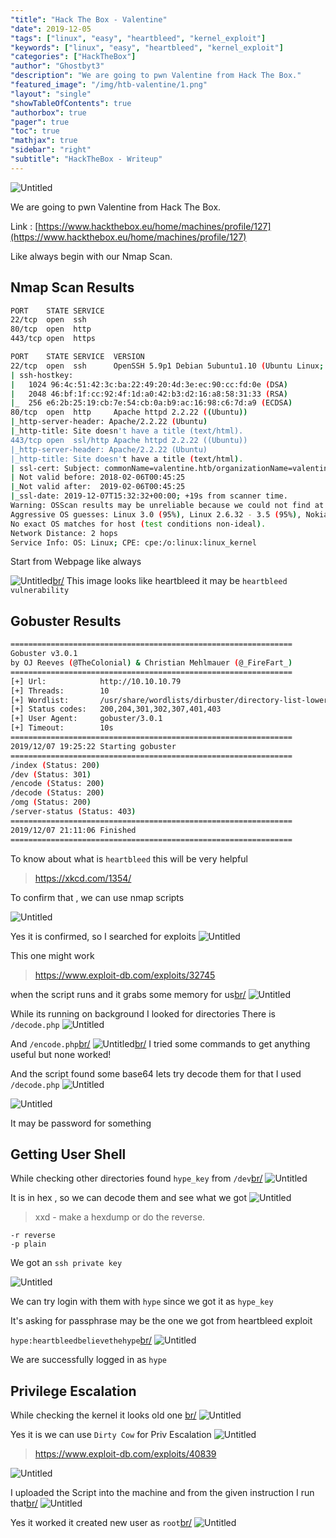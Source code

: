 ```yaml
---
"title": "Hack The Box - Valentine"
"date": 2019-12-05
"tags": ["linux", "easy", "heartbleed", "kernel_exploit"]
"keywords": ["linux", "easy", "heartbleed", "kernel_exploit"]
"categories": ["HackTheBox"]
"author": "Ghostbyt3"
"description": "We are going to pwn Valentine from Hack The Box."
"featured_image": "/img/htb-valentine/1.png"
"layout": "single"
"showTableOfContents": true
"authorbox": true
"pager": true
"toc": true
"mathjax": true
"sidebar": "right"
"subtitle": "HackTheBox - Writeup"
---
```



![Untitled](/img/htb-valentine/1.png)

We are going to pwn Valentine from Hack The Box.

Link : [https://www.hackthebox.eu/home/machines/profile/127](https://www.hackthebox.eu/home/machines/profile/127)


Like always begin with our Nmap Scan.

## Nmap Scan Results

```bash
PORT    STATE SERVICE
22/tcp  open  ssh
80/tcp  open  http
443/tcp open  https

PORT    STATE SERVICE  VERSION
22/tcp  open  ssh      OpenSSH 5.9p1 Debian 5ubuntu1.10 (Ubuntu Linux; protocol 2.0)
| ssh-hostkey: 
|   1024 96:4c:51:42:3c:ba:22:49:20:4d:3e:ec:90:cc:fd:0e (DSA)
|   2048 46:bf:1f:cc:92:4f:1d:a0:42:b3:d2:16:a8:58:31:33 (RSA)
|_  256 e6:2b:25:19:cb:7e:54:cb:0a:b9:ac:16:98:c6:7d:a9 (ECDSA)
80/tcp  open  http     Apache httpd 2.2.22 ((Ubuntu))
|_http-server-header: Apache/2.2.22 (Ubuntu)
|_http-title: Site doesn't have a title (text/html).
443/tcp open  ssl/http Apache httpd 2.2.22 ((Ubuntu))
|_http-server-header: Apache/2.2.22 (Ubuntu)
|_http-title: Site doesn't have a title (text/html).
| ssl-cert: Subject: commonName=valentine.htb/organizationName=valentine.htb/stateOrProvinceName=FL/countryName=US
| Not valid before: 2018-02-06T00:45:25
|_Not valid after:  2019-02-06T00:45:25
|_ssl-date: 2019-12-07T15:32:32+00:00; +19s from scanner time.
Warning: OSScan results may be unreliable because we could not find at least 1 open and 1 closed port
Aggressive OS guesses: Linux 3.0 (95%), Linux 2.6.32 - 3.5 (95%), Nokia N9 phone (Linux 2.6.32) (95%), Linux 2.6.38 - 3.0 (94%), Linux 3.2 (94%), Linux 2.6.38 - 2.6.39 (94%), Linux 2.6.39 (94%), Linux 3.5 (93%), Linux 2.6.32 - 3.10 (93%), Linux 2.6.32 - 3.9 (93%)
No exact OS matches for host (test conditions non-ideal).
Network Distance: 2 hops
Service Info: OS: Linux; CPE: cpe:/o:linux:linux_kernel
```

Start from Webpage like always

![Untitled](/img/htb-valentine/2.png)[br/](br/)
This image looks like heartbleed it may be ``heartbleed vulnerability``

## Gobuster Results

```bash
===============================================================
Gobuster v3.0.1
by OJ Reeves (@TheColonial) & Christian Mehlmauer (@_FireFart_)
===============================================================
[+] Url:            http://10.10.10.79
[+] Threads:        10
[+] Wordlist:       /usr/share/wordlists/dirbuster/directory-list-lowercase-2.3-medium.txt
[+] Status codes:   200,204,301,302,307,401,403
[+] User Agent:     gobuster/3.0.1
[+] Timeout:        10s
===============================================================
2019/12/07 19:25:22 Starting gobuster
===============================================================
/index (Status: 200)
/dev (Status: 301)
/encode (Status: 200)
/decode (Status: 200)
/omg (Status: 200)
/server-status (Status: 403)
===============================================================
2019/12/07 21:11:06 Finished
===============================================================
```

To know about what is ``heartbleed`` this will be very helpful

>https://xkcd.com/1354/

To confirm that , we can use nmap scripts

![Untitled](/img/htb-valentine/3.png)

Yes it is confirmed, so I searched for exploits 
![Untitled](/img/htb-valentine/4.png)

This one might work
>https://www.exploit-db.com/exploits/32745

when the script runs and it grabs some memory for us[br/](br/)
![Untitled](/img/htb-valentine/5.png)

While its running on background I looked for directories 
There is ``/decode.php``
![Untitled](/img/htb-valentine/5.1.png)

And ``/encode.php``[br/](br/)
![Untitled](/img/htb-valentine/5.2.png)[br/](br/)
I tried some commands to get anything useful but none worked!

And the script found some base64 lets try decode them for that I used ``/decode.php`` 
![Untitled](/img/htb-valentine/6.png)

![Untitled](/img/htb-valentine/7.png)

It may be password for something 

## Getting User Shell

While checking other directories found ``hype_key`` from ``/dev``[br/](br/)
![Untitled](/img/htb-valentine/9.png)

It is in hex , so we can decode them and see what we got
![Untitled](/img/htb-valentine/8.png)

> xxd - make a hexdump or do the reverse.

```
-r reverse
-p plain
```

We got an ``ssh private key``

![Untitled](/img/htb-valentine/10.png)

We can try login with them with ``hype`` since we got it as ``hype_key``

It's asking for passphrase may be the one we got from heartbleed exploit

``hype:heartbleedbelievethehype``[br/](br/)
![Untitled](/img/htb-valentine/11.png)

We are successfully logged in as ``hype``

## Privilege Escalation

While checking the kernel it looks old one [br/](br/)
![Untitled](/img/htb-valentine/12.png)

Yes it is we can use ``Dirty Cow`` for Priv Escalation
![Untitled](/img/htb-valentine/13.png)
>https://www.exploit-db.com/exploits/40839

![Untitled](/img/htb-valentine/14.png)

I uploaded the Script into the machine and from the given instruction I run that[br/](br/)
![Untitled](/img/htb-valentine/15.png)

Yes it worked it created new user as ``root``[br/](br/)
![Untitled](/img/htb-valentine/16.png)


